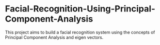 # Facial-Recognition-Using-Principal-Component-Analysis
This project aims to build a facial recognition system using the concepts of Principal Component Analysis and eigen vectors.
